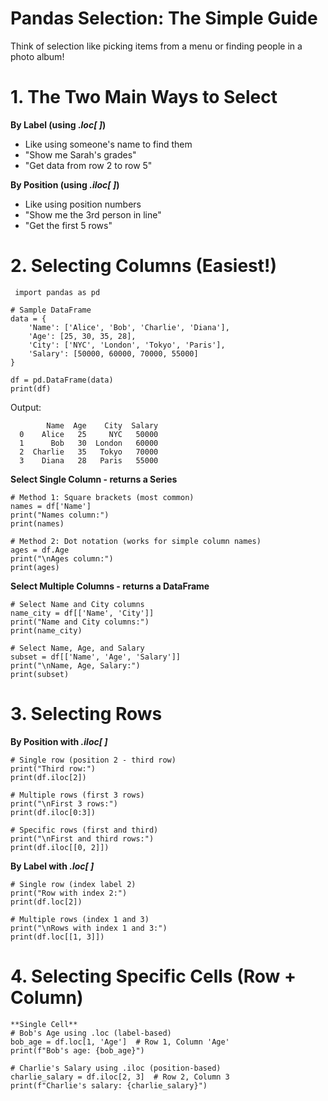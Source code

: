 #  Pandas Selection: The Simple Guide
Think of selection like picking items from a menu or finding people in a photo album!

# 1. The Two Main Ways to Select
**By Label (using ._loc[ ]_)**
* Like using someone's name to find them
* "Show me Sarah's grades"
* "Get data from row 2 to row 5"

**By Position (using _.iloc[ ]_)**
* Like using position numbers
* "Show me the 3rd person in line"
* "Get the first 5 rows"

 # 2. Selecting Columns (Easiest!)

     import pandas as pd
  
    # Sample DataFrame
    data = {
        'Name': ['Alice', 'Bob', 'Charlie', 'Diana'],
        'Age': [25, 30, 35, 28],
        'City': ['NYC', 'London', 'Tokyo', 'Paris'],
        'Salary': [50000, 60000, 70000, 55000]
    }
    
    df = pd.DataFrame(data)
    print(df)

  Output:
  
            Name  Age    City  Salary
      0    Alice   25     NYC   50000
      1      Bob   30  London   60000
      2  Charlie   35   Tokyo   70000
      3    Diana   28   Paris   55000

**Select Single Column - returns a Series**

    # Method 1: Square brackets (most common)
    names = df['Name']
    print("Names column:")
    print(names)
    
    # Method 2: Dot notation (works for simple column names)
    ages = df.Age
    print("\nAges column:")
    print(ages)

**Select Multiple Columns - returns a DataFrame**

    # Select Name and City columns
    name_city = df[['Name', 'City']]
    print("Name and City columns:")
    print(name_city)
    
    # Select Name, Age, and Salary
    subset = df[['Name', 'Age', 'Salary']]
    print("\nName, Age, Salary:")
    print(subset)


# 3. Selecting Rows
**By Position with _.iloc[ ]_**

    # Single row (position 2 - third row)
    print("Third row:")
    print(df.iloc[2])
    
    # Multiple rows (first 3 rows)
    print("\nFirst 3 rows:")
    print(df.iloc[0:3])
    
    # Specific rows (first and third)
    print("\nFirst and third rows:")
    print(df.iloc[[0, 2]])

**By Label with _.loc[ ]_**

    # Single row (index label 2)
    print("Row with index 2:")
    print(df.loc[2])
    
    # Multiple rows (index 1 and 3)
    print("\nRows with index 1 and 3:")
    print(df.loc[[1, 3]])

# 4. Selecting Specific Cells (Row + Column)

    **Single Cell**
    # Bob's Age using .loc (label-based)
    bob_age = df.loc[1, 'Age']  # Row 1, Column 'Age'
    print(f"Bob's age: {bob_age}")
    
    # Charlie's Salary using .iloc (position-based)
    charlie_salary = df.iloc[2, 3]  # Row 2, Column 3
    print(f"Charlie's salary: {charlie_salary}")
